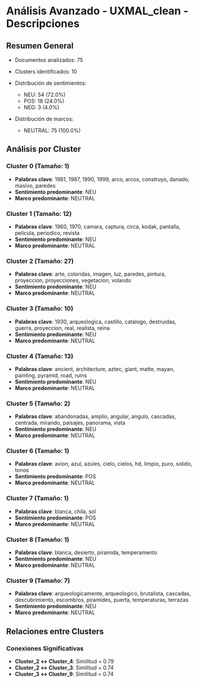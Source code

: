 # Análisis Avanzado - UXMAL_clean - Descripciones

## Resumen General

- Documentos analizados: 75
- Clusters identificados: 10
- Distribución de sentimientos:
  - NEU: 54 (72.0%)
  - POS: 18 (24.0%)
  - NEG: 3 (4.0%)

- Distribución de marcos:
  - NEUTRAL: 75 (100.0%)

## Análisis por Cluster

### Cluster 0 (Tamaño: 1)
- **Palabras clave**: 1981, 1987, 1990, 1999, arco, arcos, construyo, danado, masivo, paredes
- **Sentimiento predominante**: NEU
- **Marco predominante**: NEUTRAL

### Cluster 1 (Tamaño: 12)
- **Palabras clave**: 1960, 1970, camara, captura, circa, kodak, pantalla, pelicula, periodico, revista
- **Sentimiento predominante**: NEU
- **Marco predominante**: NEUTRAL

### Cluster 2 (Tamaño: 27)
- **Palabras clave**: arte, coloridas, imagen, luz, paredes, pintura, proyeccion, proyecciones, vegetacion, volando
- **Sentimiento predominante**: NEU
- **Marco predominante**: NEUTRAL

### Cluster 3 (Tamaño: 10)
- **Palabras clave**: 1930, arqueologica, castillo, catalogo, destruidas, guerra, proyeccion, real, realista, reina
- **Sentimiento predominante**: NEU
- **Marco predominante**: NEUTRAL

### Cluster 4 (Tamaño: 13)
- **Palabras clave**: ancient, architecture, aztec, giant, matte, mayan, painting, pyramid, road, ruins
- **Sentimiento predominante**: NEU
- **Marco predominante**: NEUTRAL

### Cluster 5 (Tamaño: 2)
- **Palabras clave**: abandonadas, amplio, angular, angulo, cascadas, centrada, mirando, paisajes, panorama, vista
- **Sentimiento predominante**: NEU
- **Marco predominante**: NEUTRAL

### Cluster 6 (Tamaño: 1)
- **Palabras clave**: avion, azul, azules, cielo, cielos, hd, limpio, puro, solido, tonos
- **Sentimiento predominante**: POS
- **Marco predominante**: NEUTRAL

### Cluster 7 (Tamaño: 1)
- **Palabras clave**: blanca, chila, sol
- **Sentimiento predominante**: POS
- **Marco predominante**: NEUTRAL

### Cluster 8 (Tamaño: 1)
- **Palabras clave**: blanca, desierto, piramida, temperamento
- **Sentimiento predominante**: NEU
- **Marco predominante**: NEUTRAL

### Cluster 9 (Tamaño: 7)
- **Palabras clave**: arqueologicamente, arqueologico, brutalista, cascadas, descubrimiento, escombros, piramides, puerta, temperaturas, terrazas
- **Sentimiento predominante**: NEU
- **Marco predominante**: NEUTRAL

## Relaciones entre Clusters

### Conexiones Significativas
- **Cluster_2 ↔ Cluster_4**: Similitud = 0.79
- **Cluster_2 ↔ Cluster_3**: Similitud = 0.74
- **Cluster_3 ↔ Cluster_9**: Similitud = 0.74